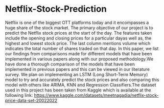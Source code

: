 # Netflix-Stock-Prediction
Netflix is one of the biggest OTT platforms today and it encompasses a huge share of the stock market.  The primary objective of our project is to predict the Netflix stock prices at the start of the day.  The features taken include the opening and closing prices for a particular dayas well as, the highest and lowest stock price. The last column mentions volume which indicates the total number of shares traded on that day. In this paper, we list our findings from comparisons made for different models that have been implemented in various papers along with our proposed methodology.We have done a thorough comparison of the models that have been implemented in previous papers and this can be viewed in our literature survey. We plan on implementing an LSTM (Long Short-Term Memory) model to try and accurately predict the stock prices and also comparing this model with others like ARIMA, KNN and Regression Classifiers.The dataset used in this project has been taken from Kaggle which is available at the following link: https://www.kaggle.com/datasets/meetnagadia/netflix-stock-price-data-set-20022022

